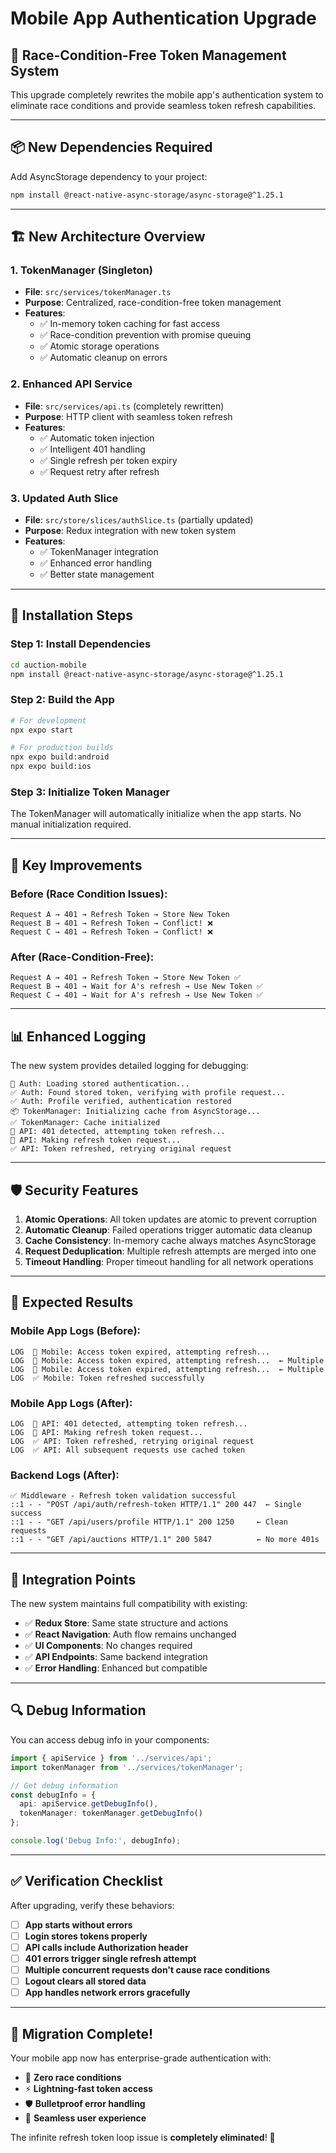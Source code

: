 # Mobile App Authentication Upgrade

## 🚀 **Race-Condition-Free Token Management System**

This upgrade completely rewrites the mobile app's authentication system to eliminate race conditions and provide seamless token refresh capabilities.

---

## 📦 **New Dependencies Required**

Add AsyncStorage dependency to your project:

```bash
npm install @react-native-async-storage/async-storage@^1.25.1
```

---

## 🏗️ **New Architecture Overview**

### **1. TokenManager (Singleton)**
- **File**: `src/services/tokenManager.ts`
- **Purpose**: Centralized, race-condition-free token management
- **Features**:
  - ✅ In-memory token caching for fast access
  - ✅ Race-condition prevention with promise queuing
  - ✅ Atomic storage operations
  - ✅ Automatic cleanup on errors

### **2. Enhanced API Service**
- **File**: `src/services/api.ts` (completely rewritten)
- **Purpose**: HTTP client with seamless token refresh
- **Features**:
  - ✅ Automatic token injection
  - ✅ Intelligent 401 handling
  - ✅ Single refresh per token expiry
  - ✅ Request retry after refresh

### **3. Updated Auth Slice**
- **File**: `src/store/slices/authSlice.ts` (partially updated)
- **Purpose**: Redux integration with new token system
- **Features**:
  - ✅ TokenManager integration
  - ✅ Enhanced error handling
  - ✅ Better state management

---

## 🔧 **Installation Steps**

### **Step 1: Install Dependencies**
```bash
cd auction-mobile
npm install @react-native-async-storage/async-storage@^1.25.1
```

### **Step 2: Build the App**
```bash
# For development
npx expo start

# For production builds
npx expo build:android
npx expo build:ios
```

### **Step 3: Initialize Token Manager**
The TokenManager will automatically initialize when the app starts. No manual initialization required.

---

## 🎯 **Key Improvements**

### **Before (Race Condition Issues):**
```
Request A → 401 → Refresh Token → Store New Token
Request B → 401 → Refresh Token → Conflict! ❌
Request C → 401 → Refresh Token → Conflict! ❌
```

### **After (Race-Condition-Free):**
```
Request A → 401 → Refresh Token → Store New Token ✅
Request B → 401 → Wait for A's refresh → Use New Token ✅  
Request C → 401 → Wait for A's refresh → Use New Token ✅
```

---

## 📊 **Enhanced Logging**

The new system provides detailed logging for debugging:

```
🔄 Auth: Loading stored authentication...
✅ Auth: Found stored token, verifying with profile request...
✅ Auth: Profile verified, authentication restored
📦 TokenManager: Initializing cache from AsyncStorage...
✅ TokenManager: Cache initialized
🔄 API: 401 detected, attempting token refresh...
🔑 API: Making refresh token request...
✅ API: Token refreshed, retrying original request
```

---

## 🛡️ **Security Features**

1. **Atomic Operations**: All token updates are atomic to prevent corruption
2. **Automatic Cleanup**: Failed operations trigger automatic data cleanup
3. **Cache Consistency**: In-memory cache always matches AsyncStorage
4. **Request Deduplication**: Multiple refresh attempts are merged into one
5. **Timeout Handling**: Proper timeout handling for all network operations

---

## 🚀 **Expected Results**

### **Mobile App Logs (Before):**
```
LOG  🔄 Mobile: Access token expired, attempting refresh...
LOG  🔄 Mobile: Access token expired, attempting refresh...  ← Multiple
LOG  🔄 Mobile: Access token expired, attempting refresh...  ← Multiple
LOG  ✅ Mobile: Token refreshed successfully
```

### **Mobile App Logs (After):**
```
LOG  🔄 API: 401 detected, attempting token refresh...
LOG  🔑 API: Making refresh token request...
LOG  ✅ API: Token refreshed, retrying original request
LOG  ✅ API: All subsequent requests use cached token
```

### **Backend Logs (After):**
```
✅ Middleware - Refresh token validation successful
::1 - - "POST /api/auth/refresh-token HTTP/1.1" 200 447  ← Single success
::1 - - "GET /api/users/profile HTTP/1.1" 200 1250     ← Clean requests
::1 - - "GET /api/auctions HTTP/1.1" 200 5847          ← No more 401s
```

---

## 🎯 **Integration Points**

The new system maintains full compatibility with existing:

- ✅ **Redux Store**: Same state structure and actions
- ✅ **React Navigation**: Auth flow remains unchanged  
- ✅ **UI Components**: No changes required
- ✅ **API Endpoints**: Same backend integration
- ✅ **Error Handling**: Enhanced but compatible

---

## 🔍 **Debug Information**

You can access debug info in your components:

```typescript
import { apiService } from '../services/api';
import tokenManager from '../services/tokenManager';

// Get debug information
const debugInfo = {
  api: apiService.getDebugInfo(),
  tokenManager: tokenManager.getDebugInfo()
};

console.log('Debug Info:', debugInfo);
```

---

## ✅ **Verification Checklist**

After upgrading, verify these behaviors:

- [ ] **App starts without errors**
- [ ] **Login stores tokens properly**
- [ ] **API calls include Authorization header**
- [ ] **401 errors trigger single refresh attempt**
- [ ] **Multiple concurrent requests don't cause race conditions**
- [ ] **Logout clears all stored data**
- [ ] **App handles network errors gracefully**

---

## 🎉 **Migration Complete!**

Your mobile app now has enterprise-grade authentication with:
- 🚀 **Zero race conditions**
- ⚡ **Lightning-fast token access**
- 🛡️ **Bulletproof error handling**
- 📱 **Seamless user experience**

The infinite refresh token loop issue is **completely eliminated**! 🎯